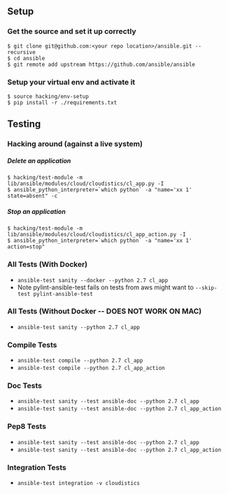 ## Setup

### Get the source and set it up correctly
```shell
$ git clone git@github.com:<your repo location>/ansible.git --recursive
$ cd ansible
$ git remote add upstream https://github.com/ansible/ansible
```

### Setup your virtual env and activate it
```shell
$ source hacking/env-setup
$ pip install -r ./requirements.txt
```

## Testing

### Hacking around (against a live system)

##### Delete an application
```shell
$ hacking/test-module -m lib/ansible/modules/cloud/cloudistics/cl_app.py -I 
$ ansible_python_interpreter=`which python` -a "name='xx 1' state=absent" -c
````

##### Stop an application
```shell
$ hacking/test-module -m lib/ansible/modules/cloud/cloudistics/cl_app_action.py -I
$ ansible_python_interpreter=`which python` -a "name='xx 1' action=stop"
```

### All Tests (With Docker)
* `ansible-test sanity --docker --python 2.7 cl_app`
* Note pylint-ansible-test fails on tests from aws might want to `--skip-test pylint-ansible-test`

### All Tests (Without Docker -- DOES NOT WORK ON MAC)
* `ansible-test sanity --python 2.7 cl_app`

### Compile Tests
* `ansible-test compile --python 2.7 cl_app`
* `ansible-test compile --python 2.7 cl_app_action`

### Doc Tests
* `ansible-test sanity --test ansible-doc --python 2.7 cl_app`
* `ansible-test sanity --test ansible-doc --python 2.7 cl_app_action`

### Pep8 Tests
* `ansible-test sanity --test ansible-doc --python 2.7 cl_app`
* `ansible-test sanity --test ansible-doc --python 2.7 cl_app_action`

### Integration Tests
* `ansible-test integration -v cloudistics`


